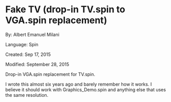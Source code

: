 # Fake TV (drop-in TV.spin to VGA.spin replacement)

By: Albert Emanuel Milani

Language: Spin

Created: Sep 17, 2015

Modified: September 28, 2015

Drop-in VGA.spin replacement for TV.spin.

I wrote this almost six years ago and barely remember how it works.  I believe it should work with Graphics\_Demo.spin and anything else that uses the same resolution.  
